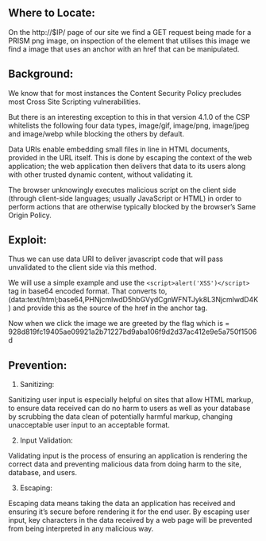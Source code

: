 ## Where to Locate:

On the http://$IP/ page of our site we find a GET request being made for a PRISM png image, on inspection of the element that utilises this image we find a image that uses an anchor with an href that can be manipulated.

## Background:

We know that for most instances the Content Security Policy precludes most Cross Site Scripting vulnerabilities.

But there is an interesting exception to this in that version 4.1.0 of the CSP whitelists the following four data types, image/gif, image/png, image/jpeg and image/webp while blocking the others by default.

Data URIs enable embedding small files in line in HTML documents, provided in the URL itself. 
This is done by escaping the context of the web application; the web application then delivers that data to its users along with other trusted dynamic content, without validating it. 

The browser unknowingly executes malicious script on the client side (through client-side languages; usually JavaScript or HTML) in order to perform actions that are otherwise typically blocked by the browser’s Same Origin Policy.

## Exploit:

Thus we can use data URI to deliver javascript code that will pass unvalidated to the client side via this method.

We will use a simple example and use the ```<script>alert('XSS')</script>``` tag in base64 encoded format. That converts to, (data:text/html;base64,PHNjcmlwdD5hbGVydCgnWFNTJyk8L3NjcmlwdD4K) and provide this as the source of the href in the anchor tag.

Now when we click the image we are greeted by the flag which is = 928d819fc19405ae09921a2b71227bd9aba106f9d2d37ac412e9e5a750f1506d

## Prevention:

1. Sanitizing:

Sanitizing user input is especially helpful on sites that allow HTML markup, to ensure data received can do no harm to users as well as your database by scrubbing the data clean of potentially harmful markup, changing unacceptable user input to an acceptable format.

2. Input Validation:

Validating input is the process of ensuring an application is rendering the correct data and preventing malicious data from doing harm to the site, database, and users.

3. Escaping:

Escaping data means taking the data an application has received and ensuring it’s secure before rendering it for the end user. By escaping user input, key characters in the data received by a web page will be prevented from being interpreted in any malicious way.